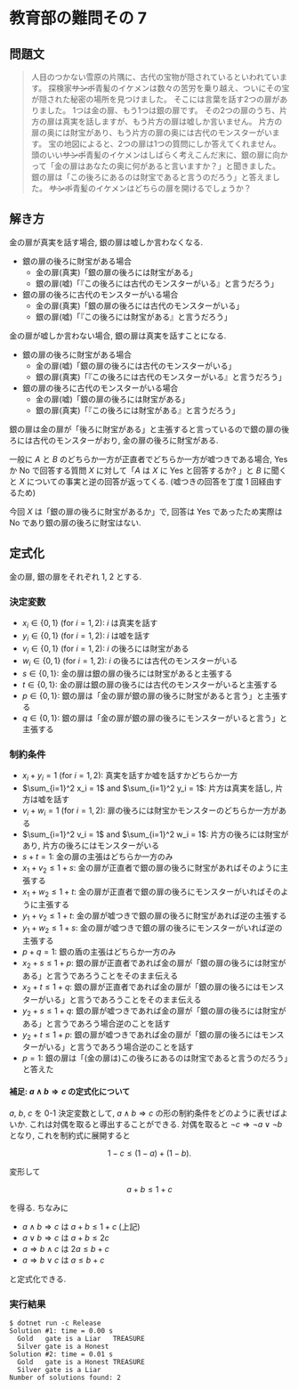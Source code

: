 # 教育部の難問その 7

## 問題文

> 人目のつかない雪原の片隅に、古代の宝物が隠されているといわれています。
> 探検家~~サンポ~~青髪のイケメンは数々の苦労を乗り越え、ついにその宝が隠された秘密の場所を見つけました。
> そこには言葉を話す2つの扉がありました。
> 1つは金の扉、もう1つは銀の扉です。
> その2つの扉のうち、片方の扉は真実を話しますが、もう片方の扉は嘘しか言いません。
> 片方の扉の奥には財宝があり、もう片方の扉の奥には古代のモンスターがいます。
> 宝の地図によると、2つの扉は1つの質問にしか答えてくれません。
> 頭のいい~~サンポ~~青髪のイケメンはしばらく考えこんだ末に、銀の扉に向かって「金の扉はあなたの奥に何があると言いますか？」と聞きました。
> 銀の扉は「この後ろにあるのは財宝であると言うのだろう」と答えました。
> ~~サンポ~~青髪のイケメンはどちらの扉を開けるでしょうか？

## 解き方

金の扉が真実を話す場合, 銀の扉は嘘しか言わなくなる. 

- 銀の扉の後ろに財宝がある場合
	- 金の扉(真実)「銀の扉の後ろには財宝がある」
	- 銀の扉(嘘)「『この後ろには古代のモンスターがいる』と言うだろう」
- 銀の扉の後ろに古代のモンスターがいる場合
	- 金の扉(真実)「銀の扉の後ろには古代のモンスターがいる」
	- 銀の扉(嘘)「『この後ろには財宝がある』と言うだろう」

金の扉が嘘しか言わない場合, 銀の扉は真実を話すことになる. 

- 銀の扉の後ろに財宝がある場合
	- 金の扉(嘘)「銀の扉の後ろには古代のモンスターがいる」
	- 銀の扉(真実)「『この後ろには古代のモンスターがいる』と言うだろう」
- 銀の扉の後ろに古代のモンスターがいる場合
	- 金の扉(嘘)「銀の扉の後ろには財宝がある」
	- 銀の扉(真実)「『この後ろには財宝がある』と言うだろう」

銀の扉は金の扉が「後ろに財宝がある」と主張すると言っているので銀の扉の後ろには古代のモンスターがおり, 金の扉の後ろに財宝がある. 

一般に $A$ と $B$ のどちらか一方が正直者でどちらか一方が嘘つきである場合, Yes か No で回答する質問 $X$ に対して「$A$ は $X$ に Yes と回答するか? 」と $B$ に聞くと $X$ についての事実と逆の回答が返ってくる. (嘘つきの回答を丁度 1 回経由するため)

今回 $X$ は「銀の扉の後ろに財宝があるか」で, 回答は Yes であったため実際は No であり銀の扉の後ろに財宝はない. 

## 定式化

金の扉, 銀の扉をそれぞれ $1$, $2$ とする. 

### 決定変数

- $x_i \in \{0, 1\}$ (for $i = 1, 2$): $i$ は真実を話す
- $y_i \in \{0, 1\}$ (for $i = 1, 2$): $i$ は嘘を話す
- $v_i \in \{0, 1\}$ (for $i = 1, 2$): $i$ の後ろには財宝がある
- $w_i \in \{0, 1\}$ (for $i = 1, 2$): $i$ の後ろには古代のモンスターがいる
- $s \in \{0, 1\}$: 金の扉は銀の扉の後ろには財宝があると主張する
- $t \in \{0, 1\}$: 金の扉は銀の扉の後ろには古代のモンスターがいると主張する
- $p \in \{0, 1\}$: 銀の扉は「金の扉が銀の扉の後ろに財宝があると言う」と主張する
- $q \in \{0, 1\}$: 銀の扉は「金の扉が銀の扉の後ろにモンスターがいると言う」と主張する

### 制約条件

- $x_i + y_i = 1$ (for $i = 1, 2$): 真実を話すか嘘を話すかどちらか一方
- $\sum_{i=1}^2 x_i = 1$ and $\sum_{i=1}^2 y_i = 1$: 片方は真実を話し, 片方は嘘を話す
- $v_i + w_i = 1$ (for $i = 1, 2$): 扉の後ろには財宝かモンスターのどちらか一方がある
- $\sum_{i=1}^2 v_i = 1$ and $\sum_{i=1}^2 w_i = 1$: 片方の後ろには財宝があり, 片方の後ろにはモンスターがいる
- $s + t = 1$: 金の扉の主張はどちらか一方のみ
- $x_1 + v_2 \le 1 + s$: 金の扉が正直者で銀の扉の後ろに財宝があればそのように主張する
- $x_1 + w_2 \le 1 + t$: 金の扉が正直者で銀の扉の後ろにモンスターがいればそのように主張する
- $y_1 + v_2 \le 1 + t$: 金の扉が嘘つきで銀の扉の後ろに財宝があれば逆の主張する
- $y_1 + w_2 \le 1 + s$: 金の扉が嘘つきで銀の扉の後ろにモンスターがいれば逆の主張する
- $p + q = 1$: 銀の盾の主張はどちらか一方のみ
- $x_2 + s \le 1 + p$: 銀の扉が正直者であれば金の扉が「銀の扉の後ろには財宝がある」と言うであろうことをそのまま伝える
- $x_2 + t \le 1 + q$: 銀の扉が正直者であれば金の扉が「銀の扉の後ろにはモンスターがいる」と言うであろうことをそのまま伝える
- $y_2 + s \le 1 + q$: 銀の扉が嘘つきであれば金の扉が「銀の扉の後ろには財宝がある」と言うであろう場合逆のことを話す
- $y_2 + t \le 1 + p$: 銀の扉が嘘つきであれば金の扉が「銀の扉の後ろにはモンスターがいる」と言うであろう場合逆のことを話す
- $p = 1$: 銀の扉は「(金の扉は)この後ろにあるのは財宝であると言うのだろう」と答えた

#### 補足: $a \land b \Rightarrow c$ の定式化について

$a$, $b$, $c$ を $0$-$1$ 決定変数として, $a \land b \Rightarrow c$ の形の制約条件をどのように表せばよいか. 
これは対偶を取ると導出することができる. 
対偶を取ると $\lnot c \Rightarrow \lnot a \lor \lnot b$ となり, これを制約式に展開すると

$$
1 - c \le (1 - a) + (1 - b).
$$

変形して

$$
a + b \le 1 + c
$$

を得る. 
ちなみに

- $a \land b \Rightarrow c$ は $a + b \le 1 + c$ (上記)
- $a \lor b \Rightarrow c$ は $a + b \le 2 c$
- $a \Rightarrow b \land c$ は $2 a \le b + c$
- $a \Rightarrow b \lor c$ は $a \le b + c$

と定式化できる. 

### 実行結果

```shell
$ dotnet run -c Release
Solution #1: time = 0.00 s
  Gold   gate is a Liar   TREASURE
  Silver gate is a Honest
Solution #2: time = 0.01 s
  Gold   gate is a Honest TREASURE
  Silver gate is a Liar
Number of solutions found: 2
```
